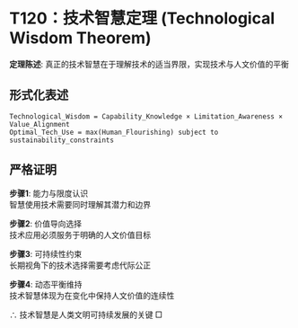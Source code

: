 # T120：技术智慧定理 (Technological Wisdom Theorem)  

**定理陈述**: 真正的技术智慧在于理解技术的适当界限，实现技术与人文价值的平衡  

## 形式化表述  
```
Technological_Wisdom = Capability_Knowledge × Limitation_Awareness × Value_Alignment  
Optimal_Tech_Use = max(Human_Flourishing) subject to sustainability_constraints  
```

## 严格证明  

**步骤1**: 能力与限度认识  
智慧使用技术需要同时理解其潜力和边界  

**步骤2**: 价值导向选择  
技术应用必须服务于明确的人文价值目标  

**步骤3**: 可持续性约束  
长期视角下的技术选择需要考虑代际公正  

**步骤4**: 动态平衡维持  
技术智慧体现为在变化中保持人文价值的连续性  

∴ 技术智慧是人类文明可持续发展的关键 □  